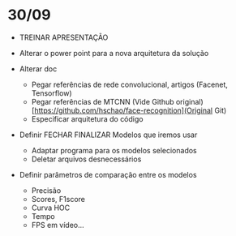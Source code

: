 # 30/09

- TREINAR APRESENTAÇÃO
- Alterar o power point para a nova arquitetura da solução

- Alterar doc
    - Pegar referências de rede convolucional, artigos (Facenet, Tensorflow)
    - Pegar referências de MTCNN (Vide Github original) [https://github.com/hschao/face-recognition](Original Git)
    - Especificar arquitetura do código
- Definir FECHAR FINALIZAR Modelos que iremos usar
    - Adaptar programa para os modelos selecionados
    - Deletar arquivos desnecessários

- Definir parâmetros de comparação entre os modelos
    - Precisão
    - Scores, F1score
    - Curva HOC
    - Tempo
    - FPS em vídeo...